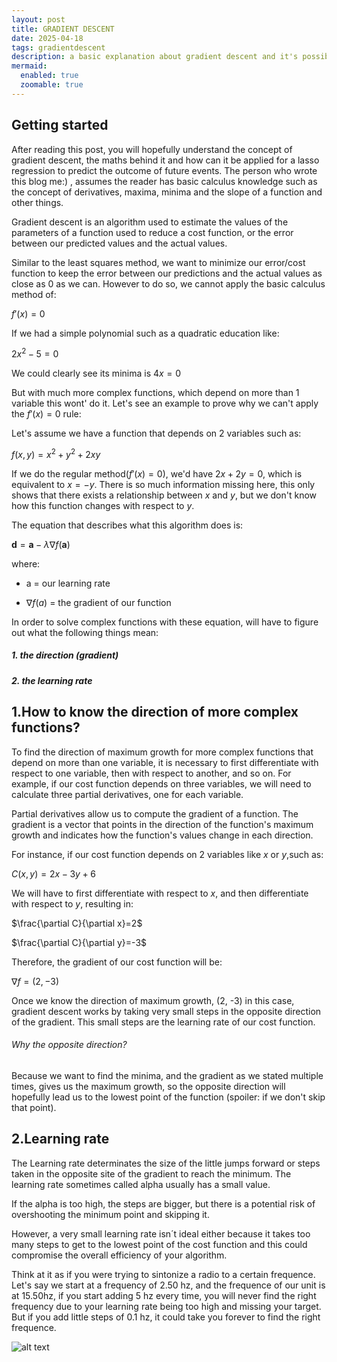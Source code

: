 ```yaml
---
layout: post
title: GRADIENT DESCENT
date: 2025-04-18
tags: gradientdescent
description: a basic explanation about gradient descent and it's possible aplications
mermaid:
  enabled: true
  zoomable: true
---
```


## Getting started

After reading this post, you will hopefully understand the concept of gradient descent, the maths behind it and how can it be applied for a lasso regression to predict the outcome of future events. The person who wrote this blog me:) , assumes the reader has basic calculus knowledge such as the concept of derivatives, maxima, minima and the slope of a function and other things.

Gradient descent is an algorithm used to estimate the values of the parameters of a function used to reduce a cost function, or the error between our predicted values and the actual values.

Similar to the least squares method, we want to minimize our error/cost function to keep the error between our predictions and the actual values as close as 0 as we can. However to do so, we cannot apply the basic calculus method of:

$f'(x)=0$

If we had a simple polynomial such as a quadratic education like:

${2x^2}-5=0$

We could clearly see its minima is $4x=0$

But with much more complex functions, which depend on more than 1 variable this wont' do it.
Let's see an example to prove why we can't apply the $f'(x)=0$ rule:

Let's assume we have a function that depends on 2 variables such as:

$f(x,y)=x^2+y^2+2xy$

If we do the regular method($f'(x)=0$), we'd have $2x+2y=0$, which is equivalent to $x=-y$. There is so much information missing here, this only shows that there exists a relationship between $x$ and $y$, but we don't know how this function changes with respect to $y$.

The equation that describes what this algorithm does is:

$\mathbf{d} = \mathbf{a} - \lambda \nabla f(\mathbf{a})$

where:

- a = our learning rate

- $\nabla f(a)$ = the gradient of our function

In order to solve complex functions with these equation, will have to figure out what the following things mean:

##### 1. the direction (gradient)

##### 2. the learning rate

## 1.How to know the direction of more complex functions?

To find the direction of maximum growth for more complex functions that depend on more than one variable, it is necessary to first differentiate with respect to one variable, then with respect to another, and so on. For example, if our cost function depends on three variables, we will need to calculate three partial derivatives, one for each variable.

Partial derivatives allow us to compute the gradient of a function. The gradient is a vector that points in the direction of the function's maximum growth and indicates how the function's values change in each direction.

For instance, if our cost function depends on 2 variables like $x$ or $y$,such as:

$C(x,y)=2x-3y+6$

We will have to first differentiate with respect to $x$, and then differentiate with respect to $y$, resulting in:

$\frac{\partial C}{\partial x}=2$

$\frac{\partial C}{\partial y}=-3$

Therefore, the gradient of our cost function will be:

$\nabla f = \left( 2, -3 \right)$

Once we know the direction of maximum growth, (2, -3) in this case, gradient descent works by taking very small steps in the opposite direction of the gradient. This small steps are the learning rate of our cost function.

###### Why the opposite direction?

Because we want to find the minima, and the gradient as we stated multiple times, gives us the maximum growth, so the opposite direction will hopefully lead us to the lowest point of the function (spoiler: if we don't skip that point).

## 2.Learning rate

The Learning rate determinates the size of the little jumps forward or steps taken in the opposite site of the gradient to reach the minimum. The learning rate sometimes called alpha usually has a small value.

If the alpha is too high, the steps are bigger, but there is a potential risk of overshooting the minimum point and skipping it.

However, a very small learning rate isn´t ideal either because it takes too many steps to get to the lowest point of the cost function and this could compromise the overall efficiency of your algorithm.

Think at it as if you were trying to sintonize a radio to a certain frequence. Let's say we start at a frequency of 2.50 hz, and the frequence of our unit is at 15.50hz, if you start adding 5 hz every time, you will never find the right frequency due to your learning rate being too high and missing your target. But if you add little steps of 0.1 hz, it could take you forever to find the right frequence.

![alt text](/assets/img/learningrate.png)
